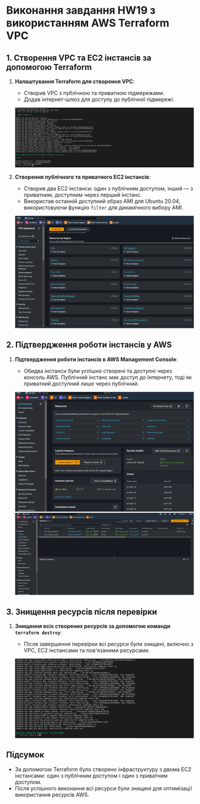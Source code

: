 # Виконання завдання HW19 з використанням AWS Terraform VPC

## 1. Створення VPC та EC2 інстансів за допомогою Terraform
1. **Налаштування Terraform для створення VPC**:
   - Створив VPC з публічною та приватною підмережами.
   - Додав інтернет-шлюз для доступу до публічної підмережі.

   ![Фото 1](screens/1.png)

2. **Створення публічного та приватного EC2 інстансів**:
   - Створив два EC2 інстанси: один з публічним доступом, інший — з приватним, доступним через перший інстанс.
   - Використав останній доступний образ AMI для Ubuntu 20.04, використовуючи функцію `filter` для динамічного вибору AMI.

   ![Фото 2](screens/2.png)

## 2. Підтвердження роботи інстансів у AWS
1. **Підтвердження роботи інстансів в AWS Management Console**:
   - Обидва інстанси були успішно створені та доступні через консоль AWS. Публічний інстанс має доступ до Інтернету, тоді як приватний доступний лише через публічний.

   ![Фото 3](screens/3.png)
   ![Фото 4](screens/4.png)

## 3. Знищення ресурсів після перевірки
1. **Знищення всіх створених ресурсів за допомогою команди `terraform destroy`**:
   - Після завершення перевірки всі ресурси були знищені, включно з VPC, EC2 інстансами та пов'язаними ресурсами.

   ![Фото 5](screens/5.png)

## Підсумок
- За допомогою Terraform було створено інфраструктуру з двома EC2 інстансами: один з публічним доступом і один з приватним доступом.
- Після успішного виконання всі ресурси були знищені для оптимізації використання ресурсів AWS.

